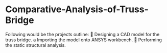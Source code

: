 # Comparative-Analysis-of-Truss-Bridge
Following would be the projects outline:  Designing a CAD model for the truss bridge. a Importing the model onto ANSYS workbench.  Performing the static structural analysis.
